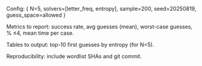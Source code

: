 Config: { N=5, solvers=[letter_freq, entropy], sample=200, seed=20250819, guess_space=allowed }

Metrics to report: success rate, avg guesses (mean), worst-case guesses, % ≤4, mean time per case.

Tables to output: top-10 first guesses by entropy (for N=5).

Reproducibility: include wordlist SHAs and git commit.